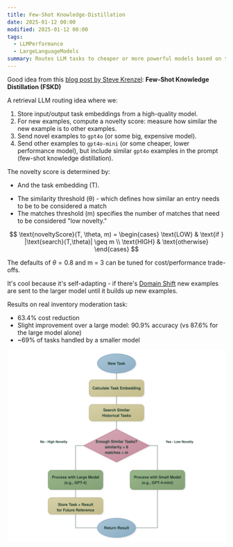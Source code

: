 ```yaml
---
title: Few-Shot Knowledge-Distillation
date: 2025-01-12 00:00
modified: 2025-01-12 00:00
tags:
  - LLMPerformance
  - LargeLanguageModels
summary: Routes LLM tasks to cheaper or more powerful models based on task novelty.
---
```


Good idea from this [blog post by Steve Krenzel](https://bits.logic.inc/p/getting-gpt-4o-mini-to-perform-like): **Few-Shot Knowledge Distillation (FSKD)**

A retrieval LLM routing idea where we:

1. Store input/output task embeddings from a high-quality model.
2. For new examples, compute a novelty score: measure how similar the new example is to other examples.
3. Send novel examples to `gpt4o` (or some big, expensive model).
4. Send other examples to `gpt4o-mini` (or some cheaper, lower performance model), but include similar `gpt4o` examples in the prompt (few-shot knowledge distillation).

The novelty score is determined by:

* And the task embedding (T).
- The similarity threshold (θ) - which defines how similar an entry needs to be to be considered a match
- The matches threshold (m) specifies the number of matches that need to be considered "low novelty."

$$
\text{noveltyScore}(T, \theta, m) = \begin{cases}
\text{LOW} & \text{if } |\text{search}(T,\theta)| \geq m \\
\text{HIGH} & \text{otherwise}
\end{cases}
$$

The defaults of $\theta = 0.8$ and m = 3 can be tuned for cost/performance trade-offs.

It's cool because it's self-adapting - if there's [Domain Shift](domain-shift.md) new examples are sent to the larger model until it builds up new examples.

Results on real inventory moderation task:

- 63.4% cost reduction
- Slight improvement over a large model: 90.9% accuracy (vs 87.6% for the large model alone)
- ~69% of tasks handled by a smaller model

![Flowchart example of the FSKD system](../_media/fskd-visualization-pro.svg)